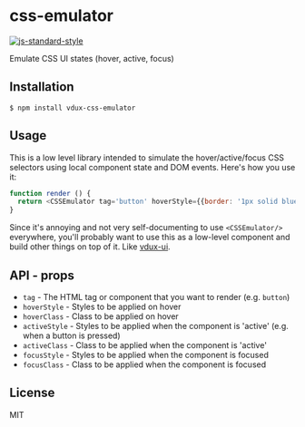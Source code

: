 
# css-emulator

[![js-standard-style](https://img.shields.io/badge/code%20style-standard-brightgreen.svg?style=flat)](https://github.com/feross/standard)

Emulate CSS UI states (hover, active, focus)

## Installation

    $ npm install vdux-css-emulator

## Usage

This is a low level library intended to simulate the hover/active/focus CSS selectors using local component state and DOM events. Here's how you use it:

```javascript
function render () {
  return <CSSEmulator tag='button' hoverStyle={{border: '1px solid blue'}}>Hover me</CSSEmulator>
}
```

Since it's annoying and not very self-documenting to use `<CSSEmulator/>` everywhere, you'll probably want to use this as a low-level component and build other things on top of it. Like [vdux-ui](https://github.com/vdux-components/vdux-ui).

## API - props

  * `tag` - The HTML tag or component that you want to render (e.g. `button`)
  * `hoverStyle` - Styles to be applied on hover
  * `hoverClass` - Class to be applied on hover
  * `activeStyle` - Styles to be applied when the component is 'active' (e.g. when a button is pressed)
  * `activeClass` - Class to be applied when the component is 'active'
  * `focusStyle` - Styles to be applied when the component is focused
  * `focusClass` - Class to be applied when the component is focused

## License

MIT
